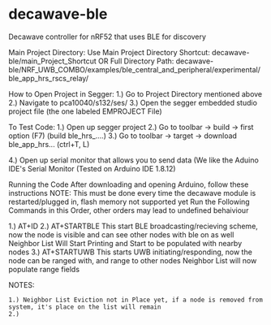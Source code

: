 # decawave-ble
Decawave controller for nRF52 that uses BLE for discovery



Main Project Directory:
  Use Main Project Directory Shortcut:
  decawave-ble/main_Project_Shortcut
OR
  Full Directory Path:
  decawave-ble/NRF_UWB_COMBO/examples/ble_central_and_peripheral/experimental/ble_app_hrs_rscs_relay/

How to Open Project in Segger:
  1.) Go to Project Directory mentioned above
  2.) Navigate to pca10040/s132/ses/
  3.) Open the segger embedded studio project file (the one labeled EMPROJECT File)
  
To Test Code:
  1.) Open up segger project
  2.) Go to toolbar -> build -> first option (F7) (build ble_hrs_....)
  3.) Go to toolbar -> target -> download ble_app_hrs... (ctrl+T, L)
  
  4.) Open up serial monitor that allows you to send data (We like the Aduino IDE's Serial Monitor (Tested on Arduino IDE 1.8.12)
  
Running the Code
  After downloading and opening Arduino, follow these instructions 
  NOTE: This must be done every time the decawave module is restarted/plugged in, flash memory not supported yet
  Run the Following Commands in this Order, other orders may lead to undefined behaiviour
  
  1.) AT+ID <number> 
  2.) AT+STARTBLE
    This start BLE broadcasting/recieving scheme, now the node is visible and can see other nodes with ble on as well
    Neighbor List Will Start Printing and Start to be populated with nearby nodes
  3.) AT+STARTUWB
    This starts UWB initiating/responding, now the node can be ranged with, and range to other nodes
    Neighbor List will now populate range fields
  
  
  
  NOTES: 
  
    1.) Neighbor List Eviction not in Place yet, if a node is removed from system, it's place on the list will remain
    2.) 
  
  

